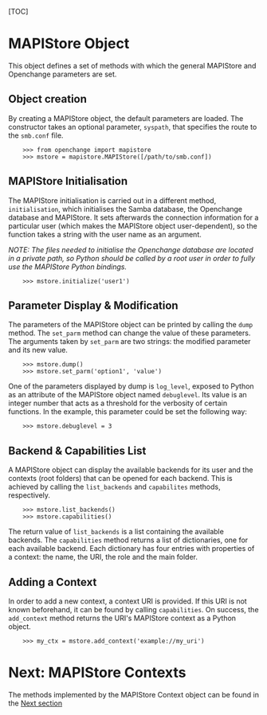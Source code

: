 [TOC]

# MAPIStore Object #

This object defines a set of methods with which the general MAPIStore and Openchange parameters are set.

## Object creation ##

By creating a MAPIStore object, the default parameters are loaded. The constructor takes an optional parameter, `syspath`, that specifies the route to the `smb.conf` file.


        >>> from openchange import mapistore
        >>> mstore = mapistore.MAPIStore([/path/to/smb.conf])

## MAPIStore Initialisation ##

The MAPIStore initialisation is carried out in a different method, `initialisation`, which initialises the Samba database, the Openchange database and MAPIStore. It sets afterwards the connection information for a particular user (which makes the MAPIStore object user-dependent), so the function takes a string with the user name as an argument.

*NOTE: The files needed to initialise the Openchange database are located in a private path, so Python should be called by a root user in order to fully use the MAPIStore Python bindings.*

        >>> mstore.initialize('user1')

## Parameter Display & Modification ##

The parameters of the MAPIStore object can be printed by calling the `dump` method. The `set_parm` method can change the value of these parameters. The arguments taken by `set_parm` are two strings: the modified parameter and its new value.

        >>> mstore.dump()
        >>> mstore.set_parm('option1', 'value')

One of the parameters displayed by dump is `log_level`, exposed to Python as an attribute of the MAPIStore object named `debuglevel`. Its value is an integer number that acts as a threshold for the verbosity of certain functions.
In the example, this parameter could be set the following way:

        >>> mstore.debuglevel = 3

## Backend & Capabilities List ##

A MAPIStore object can display the available backends for its user and the contexts (root folders) that can be opened for each backend. This is achieved by calling the `list_backends` and `capabilites` methods, respectively.

        >>> mstore.list_backends()
        >>> mstore.capabilities()

The return value of `list_backends` is a list containing the available backends. The `capabilities` method returns a list of dictionaries, one for each available backend. Each dictionary has four entries with properties of a context: the name, the URI, the role and the main folder.

## Adding a Context ##

In order to add a new context, a context URI is provided. If this URI is not known beforehand, it can be found by calling `capabilities`. On success, the `add_context` method returns the URI's MAPIStore context as a Python object. 

        >>> my_ctx = mstore.add_context('example://my_uri')

# Next: MAPIStore Contexts #

The methods implemented by the MAPIStore Context object can be found in the [Next section](mapistorectx.html)

